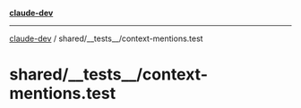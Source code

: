 [**claude-dev**](../../../README.md)

***

[claude-dev](../../../README.md) / shared/\_\_tests\_\_/context-mentions.test

# shared/\_\_tests\_\_/context-mentions.test
